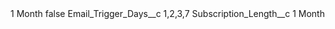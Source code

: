 <?xml version="1.0" encoding="UTF-8"?>
<CustomMetadata xmlns="http://soap.sforce.com/2006/04/metadata" xmlns:xsi="http://www.w3.org/2001/XMLSchema-instance" xmlns:xsd="http://www.w3.org/2001/XMLSchema">
    <label>1 Month</label>
    <protected>false</protected>
    <values>
        <field>Email_Trigger_Days__c</field>
        <value xsi:type="xsd:string">1,2,3,7</value>
    </values>
    <values>
        <field>Subscription_Length__c</field>
        <value xsi:type="xsd:string">1 Month</value>
    </values>
</CustomMetadata>
